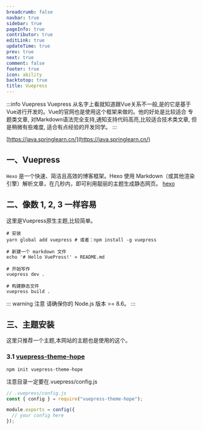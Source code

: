 ```yaml
---
breadcrumb: false
navbar: true
sidebar: true
pageInfo: true
contributor: true
editLink: true
updateTime: true
prev: true
next: true
comment: false
footer: true
icon: ability
backtotop: true
title: Vuepress
---
```


:::info Vuepress
Vuepress 从名字上看就知道跟Vue关系不一般,是的它是基于Vue进行开发的。Vue的官网也是使用这个框架来做的。他的好处是比较适合
专题类文章, 对Markdown语法完全支持,通知支持代码高亮,比较适合技术类文章, 但是稍微有些难度, 适合有点经验的开发同学。
:::

[https://java.springlearn.cn/](https://java.springlearn.cn/)

## 一、Vuepress

`Hexo` 是一个快速、简洁且高效的博客框架。Hexo 使用 Markdown（或其他渲染引擎）解析文章，在几秒内，即可利用靓丽的主题生成静态网页。
[hexo](https://hexo.io/zh-cn/)

## 二、像数 1, 2, 3 一样容易

这里是Vuepress原生主题,比较简单。

```
# 安装
yarn global add vuepress # 或者：npm install -g vuepress

# 新建一个 markdown 文件
echo '# Hello VuePress!' > README.md

# 开始写作
vuepress dev .

# 构建静态文件
vuepress build .
```

::: warning
注意
请确保你的 Node.js 版本 >= 8.6。
:::

## 三、主题安装

这里只推荐一个主题,本网站的主题也是使用的这个。

### 3.1 [vuepress-theme-hope](https://vuepress-theme-hope.github.io/zh/guide/get-started/install/#)

``` 
npm init vuepress-theme-hope 
```

注意目录一定要在.vuepress/config.js

```js
// .vuepress/config.js
const { config } = require("vuepress-theme-hope");

module.exports = config({
  // your config here
});
```
